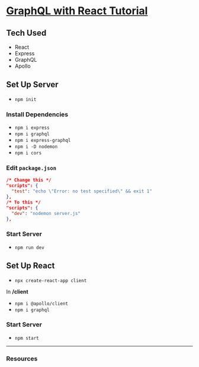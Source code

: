 # [GraphQL with React Tutorial](https://www.youtube.com/watch?v=YyUWW04HwKY&t=709s)

## Tech Used
- React
- Express
- GraphQL
- Apollo

## Set Up Server
- `npm init`

### Install Dependencies
- `npm i express`
- `npm i graphql`
- `npm i express-graphql`
- `npm i -D nodemon`
- `npm i cors`

### Edit `package.json`
```json
/* Change this */
"scripts": {
  "test": "echo \"Error: no test specified\" && exit 1"
},
/* To this */
"scripts": {
  "dev": "nodemon server.js"
},
```

### Start Server
- `npm run dev`

## Set Up React
- `npx create-react-app client`

In **/client**
- `npm i @apollo/client`
- `npm i graphql`

### Start Server
- `npm start`
---

### Resources

